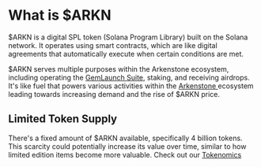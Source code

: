 # What is $ARKN

$ARKN is a digital SPL token (Solana Program Library) built on the Solana network. It operates using smart contracts, which are like digital agreements that automatically execute when certain conditions are met.

$ARKN serves multiple purposes within the Arkenstone ecosystem, including operating the [GemLaunch Suite](../the-gemlaunch-suite/), staking, and receiving airdrops. It's like fuel that powers various activities within the [Arkenstone ](https://arkenstone.gold)ecosystem leading towards increasing demand and the rise of $ARKN price.



## Limited Token Supply

There's a fixed amount of $ARKN available, specifically 4 billion tokens. This scarcity could potentially increase its value over time, similar to how limited edition items become more valuable. Check out our [Tokenomics](../tokenomics.md)
